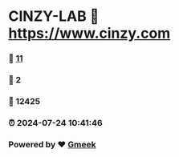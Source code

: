 # CINZY-LAB :link: https://www.cinzy.com 
### :page_facing_up: [11](https://www.cinzy.com/tag.html) 
### :speech_balloon: 2 
### :hibiscus: 12425 
### :alarm_clock: 2024-07-24 10:41:46 
### Powered by :heart: [Gmeek](https://github.com/Meekdai/Gmeek)
